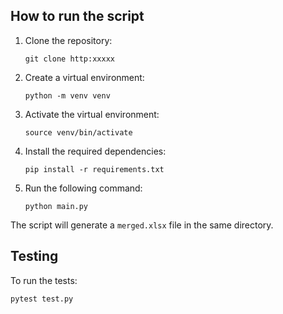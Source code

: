  

## How to run the script

1. Clone the repository:
   ```
   git clone http:xxxxx
    ```

1. Create a virtual environment:
   ```
   python -m venv venv
   ```
1. Activate the virtual environment:
    ```
    source venv/bin/activate
    ```

1. Install the required dependencies:
   ```
   pip install -r requirements.txt
   ```

1. Run the following command:
    ```
    python main.py
    ```

The script will generate a `merged.xlsx` file in the same directory.

## Testing

To run the tests:

```
pytest test.py
```

